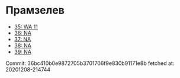 # Прамзелев
- [35: WA 11](35.md)
- [36: NA](36.md)
- [37: NA](37.md)
- [38: NA](38.md)
- [39: NA](39.md)

Commit: 36bc410b0e9872705b3701706f9e830b91171e8b
 fetched at: 20201208-214744
